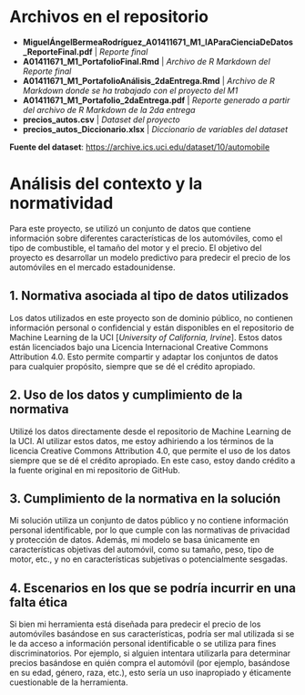 # Archivos en el repositorio

* **MiguelÁngelBermeaRodríguez_A01411671_M1_IAParaCienciaDeDatos_ReporteFinal.pdf** | *Reporte final*
* **A01411671_M1_PortafolioFinal.Rmd** | *Archivo de R Markdown del Reporte final*
* **A01411671_M1_PortafolioAnálisis_2daEntrega.Rmd** | *Archivo de R Markdown donde se ha trabajado con el proyecto del M1*
* **A01411671_M1_Portafolio_2daEntrega.pdf** | *Reporte generado a partir del archivo de R Markdown de la 2da entrega*
* **precios_autos.csv** | *Dataset del proyecto*
* **precios_autos_Diccionario.xlsx** | *Diccionario de variables del dataset*

**Fuente del dataset**: https://archive.ics.uci.edu/dataset/10/automobile

# Análisis del contexto y la normatividad

Para este proyecto, se utilizó un conjunto de datos que contiene información sobre diferentes características de los automóviles, como el tipo de combustible, el tamaño del motor y el precio. El objetivo del proyecto es desarrollar un modelo predictivo para predecir el precio de los automóviles en el mercado estadounidense.

## 1. Normativa asociada al tipo de datos utilizados

Los datos utilizados en este proyecto son de dominio público, no contienen información personal o confidencial y están disponibles en el repositorio de Machine Learning de la UCI [*University of California, Irvine*]. Estos datos están licenciados bajo una Licencia Internacional Creative Commons Attribution 4.0. Esto permite compartir y adaptar los conjuntos de datos para cualquier propósito, siempre que se dé el crédito apropiado.

## 2. Uso de los datos y cumplimiento de la normativa

Utilizé los datos directamente desde el repositorio de Machine Learning de la UCI. Al utilizar estos datos, me estoy adhiriendo a los términos de la licencia Creative Commons Attribution 4.0, que permite el uso de los datos siempre que se dé el crédito apropiado. En este caso, estoy dando crédito a la fuente original en mi repositorio de GitHub.

## 3. Cumplimiento de la normativa en la solución

Mi solución utiliza un conjunto de datos público y no contiene información personal identificable, por lo que cumple con las normativas de privacidad y protección de datos. Además, mi modelo se basa únicamente en características objetivas del automóvil, como su tamaño, peso, tipo de motor, etc., y no en características subjetivas o potencialmente sesgadas.

## 4. Escenarios en los que se podría incurrir en una falta ética

Si bien mi herramienta está diseñada para predecir el precio de los automóviles basándose en sus características, podría ser mal utilizada si se le da acceso a información personal identificable o se utiliza para fines discriminatorios. Por ejemplo, si alguien intentara utilizarla para determinar precios basándose en quién compra el automóvil (por ejemplo, basándose en su edad, género, raza, etc.), esto sería un uso inapropiado y éticamente cuestionable de la herramienta.
